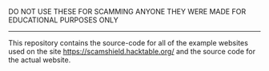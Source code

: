 DO NOT USE THESE FOR SCAMMING ANYONE THEY WERE MADE FOR EDUCATIONAL PURPOSES ONLY
___

This repository contains the source-code for all of the example websites used on the site https://scamshield.hacktable.org/ and the source code for the actual website.
